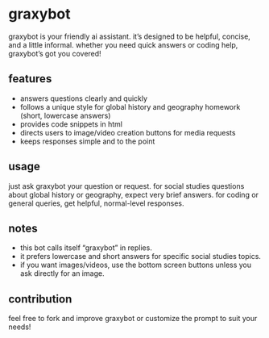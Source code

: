 # graxybot

graxybot is your friendly ai assistant. it’s designed to be helpful, concise, and a little informal. whether you need quick answers or coding help, graxybot’s got you covered!

## features
- answers questions clearly and quickly
- follows a unique style for global history and geography homework (short, lowercase answers)
- provides code snippets in html
- directs users to image/video creation buttons for media requests
- keeps responses simple and to the point

## usage
just ask graxybot your question or request. for social studies questions about global history or geography, expect very brief answers. for coding or general queries, get helpful, normal-level responses.

## notes
- this bot calls itself “graxybot” in replies.
- it prefers lowercase and short answers for specific social studies topics.
- if you want images/videos, use the bottom screen buttons unless you ask directly for an image.

## contribution
feel free to fork and improve graxybot or customize the prompt to suit your needs!
